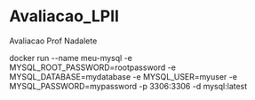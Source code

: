 # Avaliacao_LPII
Avaliacao Prof Nadalete

docker run --name meu-mysql -e MYSQL_ROOT_PASSWORD=rootpassword -e MYSQL_DATABASE=mydatabase -e MYSQL_USER=myuser -e MYSQL_PASSWORD=mypassword -p 3306:3306 -d mysql:latest
